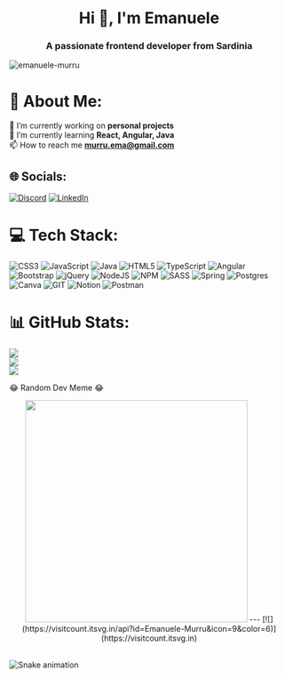 <h1 align="center">Hi 👋, I'm Emanuele</h1>
<h3 align="center">A passionate frontend developer from Sardinia</h3>

<p align="left"> <img src="https://komarev.com/ghpvc/?username=emanuele-murru&label=Profile%20views&color=0e75b6&style=flat" alt="emanuele-murru" /> </p>


# 💫 About Me:
🔭 I’m currently working on **personal projects**<br>🌱 I’m currently learning **React, Angular, Java**<br>📫 How to reach me **murru.ema@gmail.com**


## 🌐 Socials:
[![Discord](https://img.shields.io/badge/Discord-%237289DA.svg?logo=discord&logoColor=white)](https://discord.gg/https://www.discordapp.com/users/870443281182523472) [![LinkedIn](https://img.shields.io/badge/LinkedIn-%230077B5.svg?logo=linkedin&logoColor=white)](https://linkedin.com/in/emanuele-murru) 

# 💻 Tech Stack:
![CSS3](https://img.shields.io/badge/css3-%231572B6.svg?style=for-the-badge&logo=css3&logoColor=white) ![JavaScript](https://img.shields.io/badge/javascript-%23323330.svg?style=for-the-badge&logo=javascript&logoColor=%23F7DF1E) ![Java](https://img.shields.io/badge/java-%23ED8B00.svg?style=for-the-badge&logo=java&logoColor=white) ![HTML5](https://img.shields.io/badge/html5-%23E34F26.svg?style=for-the-badge&logo=html5&logoColor=white) ![TypeScript](https://img.shields.io/badge/typescript-%23007ACC.svg?style=for-the-badge&logo=typescript&logoColor=white) ![Angular](https://img.shields.io/badge/angular-%23DD0031.svg?style=for-the-badge&logo=angular&logoColor=white) ![Bootstrap](https://img.shields.io/badge/bootstrap-%23563D7C.svg?style=for-the-badge&logo=bootstrap&logoColor=white) ![jQuery](https://img.shields.io/badge/jquery-%230769AD.svg?style=for-the-badge&logo=jquery&logoColor=white) ![NodeJS](https://img.shields.io/badge/node.js-6DA55F?style=for-the-badge&logo=node.js&logoColor=white) ![NPM](https://img.shields.io/badge/NPM-%23000000.svg?style=for-the-badge&logo=npm&logoColor=white) ![SASS](https://img.shields.io/badge/SASS-hotpink.svg?style=for-the-badge&logo=SASS&logoColor=white) ![Spring](https://img.shields.io/badge/spring-%236DB33F.svg?style=for-the-badge&logo=spring&logoColor=white) ![Postgres](https://img.shields.io/badge/postgres-%23316192.svg?style=for-the-badge&logo=postgresql&logoColor=white) ![Canva](https://img.shields.io/badge/Canva-%2300C4CC.svg?style=for-the-badge&logo=Canva&logoColor=white) ![GIT](https://img.shields.io/badge/Git-fc6d26?style=for-the-badge&logo=git&logoColor=white) ![Notion](https://img.shields.io/badge/Notion-%23000000.svg?style=for-the-badge&logo=notion&logoColor=white) ![Postman](https://img.shields.io/badge/Postman-FF6C37?style=for-the-badge&logo=postman&logoColor=white)
# 📊 GitHub Stats:
![](https://github-readme-stats.vercel.app/api?username=Emanuele-Murru&theme=tokyonight&hide_border=false&include_all_commits=true&count_private=false)<br/>
![](https://github-readme-streak-stats.herokuapp.com/?user=Emanuele-Murru&theme=tokyonight&hide_border=false)<br/>
![](https://github-readme-stats.vercel.app/api/top-langs/?username=Emanuele-Murru&theme=tokyonight&hide_border=false&include_all_commits=true&count_private=false&layout=compact)


 😂 Random Dev Meme 😂
 <div align="center">
<img src='https://randommeme-five.vercel.app/' style="height: 400px;"/>
---
[![](https://visitcount.itsvg.in/api?id=Emanuele-Murru&icon=9&color=6)](https://visitcount.itsvg.in)
 </div> 

<div> 
</br>
 
  ![Snake animation](https://github.com/eagrundy/eagrundy/blob/output/github-contribution-grid-snake.svg)
 
</div>

